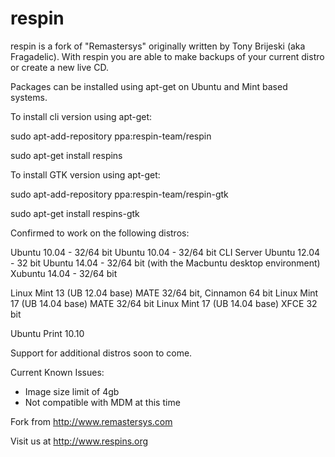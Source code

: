 # respin
respin is a fork of "Remastersys" originally written by Tony Brijeski (aka Fragadelic). With respin you are able to make backups of your current distro or create a new live CD.

Packages can be installed using apt-get on Ubuntu and Mint based systems. 

To install cli version using apt-get:

sudo apt-add-repository ppa:respin-team/respin

sudo apt-get install respins

To install GTK version using apt-get:

sudo apt-add-repository ppa:respin-team/respin-gtk

sudo apt-get install respins-gtk

Confirmed to work on the following distros:

Ubuntu 10.04 - 32/64 bit Ubuntu 10.04 - 32/64 bit CLI Server Ubuntu 12.04 - 32 bit Ubuntu 14.04 - 32/64 bit (with the Macbuntu desktop environment) Xubuntu 14.04 - 32/64 bit

Linux Mint 13 (UB 12.04 base) MATE 32/64 bit, Cinnamon 64 bit Linux Mint 17 (UB 14.04 base) MATE 32/64 bit Linux Mint 17 (UB 14.04 base) XFCE 32 bit

Ubuntu Print 10.10

Support for additional distros soon to come.

Current Known Issues:

- Image size limit of 4gb
- Not compatible with MDM at this time

Fork from http://www.remastersys.com

Visit us at http://www.respins.org 
